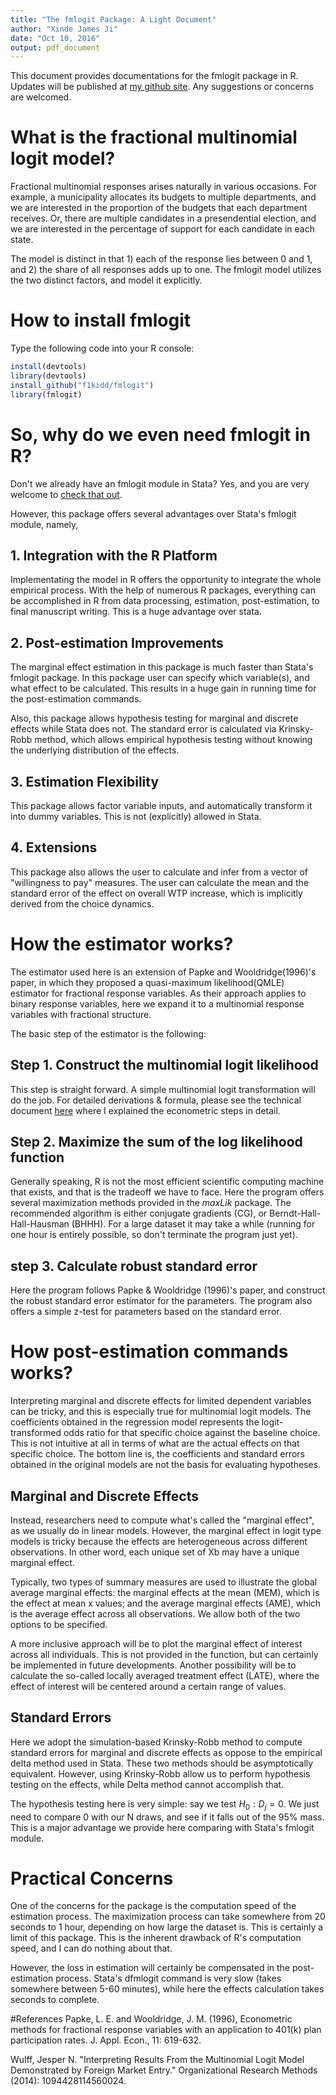 ```yaml
---
title: "The fmlogit Package: A Light Document"
author: "Xinde James Ji" 
date: "Oct 10, 2016"
output: pdf_document
---
```


This document provides documentations for the fmlogit package in R. Updates will be published at [my github site](https://github.com/f1kidd/fmlogit). Any suggestions or concerns are welcomed. 

# What is the fractional multinomial logit model?
Fractional multinomial responses arises naturally in various occasions. For example, a municipality allocates its budgets to multiple departments, and we are interested in the proportion of the budgets that each department receives. Or, there are multiple candidates in a presendential election, and we are interested in the percentage of support for each candidate in each state. 

The model is distinct in that 1) each of the response lies between 0 and 1, and 2) the share of all responses adds up to one. The fmlogit model utilizes the two distinct factors, and model it explicitly. 

# How to install fmlogit
Type the following code into your R console:
```R
install(devtools)
library(devtools)
install_github("f1kidd/fmlogit")
library(fmlogit)
```

# So, why do we even need fmlogit in R? 
Don't we already have an fmlogit module in Stata? Yes, and you are very welcome to [check that out](http://maartenbuis.nl/software/fmlogit.html). 

However, this package offers several advantages over Stata's fmlogit module, namely,
## 1. Integration with the R Platform
Implementating the model in R offers the opportunity to integrate the whole empirical process. With the help of numerous R packages, everything can be accomplished in R from data processing, estimation, post-estimation, to final manuscript writing. This is a huge advantage over stata. 

## 2. Post-estimation Improvements
The marginal effect estimation in this package is much faster than Stata's fmlogit package. In this package user can specify which variable(s), and what effect to be calculated. This results in a huge gain in running time for the post-estimation commands. 

Also, this package allows hypothesis testing for marginal and discrete effects while Stata does not. The standard error is calculated via Krinsky-Robb method, which allows empirical hypothesis testing without knowing the underlying distribution of the effects. 

## 3. Estimation Flexibility
This package allows factor variable inputs, and automatically transform it into dummy variables. This is not (explicitly) allowed in Stata. 

## 4. Extensions
This package also allows the user to calculate and infer from a vector of "willingness to pay" measures. The user can calculate the mean and the standard error of the effect on overall WTP increase, which is implicitly derived from the choice dynamics. 

# How the estimator works?
The estimator used here is an extension of Papke and Wooldridge(1996)'s paper, in which they proposed a quasi-maximum likelihood(QMLE) estimator for fractional response variables. As their approach applies to binary response variables, here we expand it to a multinomial response variables with fractional structure. 

The basic step of the estimator is the following: 
## Step 1. Construct the multinomial logit likelihood
This step is straight forward. A simple multinomial logit transformation will do the job. For detailed derivations & formula, please see the technical document [here](https://github.com/f1kidd/fmlogit/blob/master/Documentation/fmlogit_docs.pdf) where I explained the econometric steps in detail.  
## Step 2. Maximize the sum of the log likelihood function
Generally speaking, R is not the most efficient scientific computing machine that exists, and that is the tradeoff we have to face. Here the program offers several maximization methods provided in the *maxLik* package. The recommended algorithm is either conjugate gradients (CG), or Berndt-Hall-Hall-Hausman (BHHH). For a large dataset it may take a while (running for one hour is entirely possible, so don't terminate the program just yet).
## step 3. Calculate robust standard error
Here the program follows Papke & Wooldridge (1996)'s paper, and construct the robust standard error estimator for the parameters. The program also offers a simple z-test for parameters based on the standard error. 

# How post-estimation commands works?

Interpreting marginal and discrete effects for limited dependent variables can be tricky, and this is especially true for multinomial logit models. The coefficients obtained in the regression model represents the logit-transformed odds ratio for that specific choice against the baseline choice. This is not intuitive at all in terms of what are the actual effects on that specific choice. The bottom line is, the coefficients and standard errors obtained in the original models are not the basis for evaluating hypotheses. 

##  Marginal and Discrete Effects
Instead, researchers need to compute what's called the "marginal effect", as we usually do in linear models. However, the marginal effect in logit type models is tricky because the effects are heterogeneous across different observations. In other word, each unique set of Xb may have a unique marginal effect.
 
Typically, two types of summary measures are used to illustrate the global average marginal effects: the marginal effects at the mean (MEM), which is the effect at mean x values; and the average marginal effects (AME), which is the average effect across all observations. We allow both of the two options to be specified. 

A more inclusive approach will be to plot the marginal effect of interest across all individuals. This is not provided in the function, but can certainly be implemented in future developments. Another possibility will be to calculate the so-called locally averaged treatment effect (LATE), where the effect of interest will be centered around a certain range of values.  

## Standard Errors

Here we adopt the simulation-based Krinsky-Robb method to compute standard errors for marginal and discrete effects as oppose to the empirical delta method used in Stata. These two methods should be asymptotically equivalent. However, using Krinsky-Robb allow us to perform hypothesis testing on the effects, while Delta method cannot accomplish that. 

The hypothesis testing here is very simple: say we test $H_0: D_j=0$. We just need to compare 0 with our N draws, and see if it falls out of the 95% mass. This is a major advantage we provide here comparing with Stata's fmlogit module. 

# Practical Concerns

One of the concerns for the package is the computation speed of the estimation process. The maximization process can take somewhere from 20 seconds to 1 hour, depending on how large the dataset is. This is certainly a limit of this package. This is the inherent drawback of R's computation speed, and I can do nothing about that. 

However, the loss in estimation will certainly be compensated in the post-estimation process. Stata's dfmlogit command is very slow (takes somewhere between 5-60 minutes), while here the effects calculation takes seconds to complete. 

#References
Papke, L. E. and Wooldridge, J. M. (1996), Econometric methods for fractional response variables with an application to 401(k) plan participation rates. J. Appl. Econ., 11: 619-632.

Wulff, Jesper N. "Interpreting Results From the Multinomial Logit Model Demonstrated by Foreign Market Entry." Organizational Research Methods (2014): 1094428114560024.






